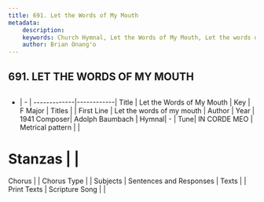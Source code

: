 ```yaml
---
title: 691. Let the Words of My Mouth
metadata:
    description: 
    keywords: Church Hymnal, Let the Words of My Mouth, Let the words of my mouth, 
    author: Brian Onang'o
---
```



## 691. LET THE WORDS OF MY MOUTH

```txt

```

- |   -  |
-------------|------------|
Title | Let the Words of My Mouth |
Key | F Major |
Titles |  |
First Line | Let the words of my mouth |
Author | 
Year | 1941
Composer| Adolph Baumbach |
Hymnal|  - |
Tune| IN CORDE MEO |
Metrical pattern | |
# Stanzas |  |
Chorus |  |
Chorus Type |  |
Subjects | Sentences and Responses |
Texts |  |
Print Texts | 
Scripture Song |  |
  
